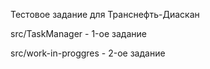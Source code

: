 Тестовое задание для Транснефть-Диаскан 

src/TaskManager - 1-ое задание

src/work-in-proggres - 2-ое задание
